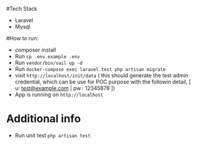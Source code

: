 
#Tech Stack
- Laravel
- Mysql


#How to run:

- composer install
- Run `cp .env.example .env`
- Run `vendor/bin/sail up -d`
- Run `docker-compose exec laravel.test php artisan migrate`
- visit `http://localhost/init/data` ( this should generate the test admin credential, which can be use for POC purpose with the followin detail, [ u: test@example.com | pw : 12345678 ])
- App is running on `http://localhost`




# Additional info
- Run unit test `php artisan test`
